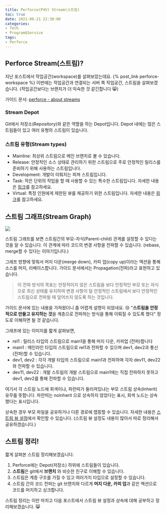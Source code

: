 ```yaml
---
title: Perforce(P4V) Stream(스트림)
toc: true
date: 2021-06-21 22:30:00
categories:
- Tech
- Program&Service
tags:
- Perforce
---
```


## Perforce Stream(스트림)?

지난 포스트에서 작업공간(workspace)를 살펴보았는데요. {% post_link perforce-workspace %}
이번에는 작업공간과 연결되는 서버 쪽 작업공간, 스트림을 살펴보겠습니다.
(작업공간보다는 브랜치가 더 익숙한 것 같긴합니다 😸)

가이드 문서: [perforce - about streams](https://www.perforce.com/manuals/p4v/Content/P4V/streams.about.html#About_streams)

### Stream Depot

Git에서 저장소(Repository)와 같은 역할을 하는 Depot입니다.
Depot 내에는 많은 스트림들이 있고 여러 유형의 스트림이 있습니다. 

### 스트림 유형(Stream types)

- Mainline: 최상위 스트림으로 메인 브랜치로 볼 수 있습니다.
- Release: 안정적인 소스 상태로 관리하기 위한 스트림으로 주로 안정적인 릴리스를 준비하기 위해 사용하는 스트림입니다.
- Development: 개발이 이뤄지는 피쳐 스트림입니다.
- Task: 작은 단위의 작업을 할 때 사용할 수 있는 특수한 스트림입니다. 자세한 내용은 [링크](https://www.perforce.com/manuals/p4v/Content/P4V/streams.task.html)를 참고하세요.
- Virtual: 특정 인원에게 제한된 뷰를 제공하기 위한 스트림입니다. 자세한 내용은 [링크](https://www.perforce.com/manuals/p4v/Content/P4V/streams.virtual.html)를 참고하세요.

## 스트림 그래프(Stream Graph)

![](https://www.perforce.com/manuals/p4v/Content/Resources/Images/p4v-streamgraph-noinherit.png)

스트림 그래프를 보면 스트림간의 부모-자식(Parent-child) 관계를 설정할 수 있다는 것을 알 수 있습니다.
이 관계에 따라 코드의 변경 사항을 전파할 수 있습니다. (rebase, merge할 수 있다는 이야기입니다.)

그래프 방향에 맞춰서 머지 다운(merge down), 카피 업(copy up)이라는 액션을 통해 소스를 머지, 리베이스합니다.
가이드 문서에서는 Propagation(전파)라고 표현하고 있습니다.

> 이 전파 방식의 목표는 안정적이지 않은 스트림을 보다 안정적인 부모 또는 자식으로 최신 상태를 유지하여
> 변경 사항이 덜 안정적인 스트림에서 보다 안정적인 스트림으로 전파될 때 덮어쓰지 않도록 하는 것입니다.

가이드 문서에 있는 내용을 가져왔더니 좀 어렵게 설명이 되었네요. 😢
"**스트림을 안정적으로 만들고 유지하는 것**을 계층으로 전파하는 방식을 통해 이뤄질 수 있도록 했다" 정도로 이해하면 될 것 같습니다.

그래프에 있는 이미지를 짧게 살펴보면,

* rel1 : 릴리스 타입의 스트림으로 main1을 통해 머지 다운, 카피업 (전파)합니다
* main1 : 메인라인 타입의 스트림으로 rel1과 전파할 수 있으며 dev1, dev2과 통신(전파)할 수 있습니다.
* dev1, dev2 : 각각 개발 타입의 스트림으로 main1과 전파하며 각자 dev11, dev22와 전파할 수 있습니다.
* dev11, dev22 : 개발 스트림의 개발 스트림으로 main1에는 직접 전파하지 못하고 dev1, dev2를 통해 전파할 수 있습니다.

여기서 각 스트림 노드에 회색이냐, 파란띠가 둘러져있냐는 부모 스트림 상속(Inherit) 유무를 뜻합니다.
파란띠는 noinherit 으로 상속하지 않았다는 표시, 회색 노드는 상속했다는 표시입니다.

상속한 경우 부모 파일을 공유하거나 다른 경로에 맵핑할 수 있습니다. 자세한 내용은 [스트림 뷰 설정](https://www.perforce.com/manuals/p4v/Content/P4V/streams.views.html#Stream_view_configuration)에서 확인할 수 있습니다.
(스트림 뷰 설정도 내용이 많아서 따로 정리해서 공유하겠습니다.)

## 스트림 정리!

짧게 살펴본 스트림 정리해보겠습니다.

1. Perforce에는 Depot(저장소) 하위에 스트림들이 있습니다.
2. **스트림**은 git에서 **브랜치** 와 비슷한 친구로 이해할 수 있습니다.
3. 스트림은 계층 구조를 가질 수 있고 여러가지 타입으로 설정할 수 있습니다.
4. 스트림 간의 코드 전파는 git 브랜치와 다르게 **머지 다운, 카피 업**과 같은 액션으로 코드를 머지하고 싱크합니다.

스트림 정리는 이만 마치고 다음 포스트에서 스트림 뷰 설정과 상속에 대해 공부하고 정리해보겠습니다. 😸
